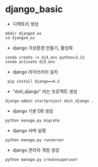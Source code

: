 # django_basic
- 디렉토리 생성
```
mkdir django4_ex
cd django4_ex
```
- django 가상환경 만들기, 활성화
```
conda create –n dj4_env python=3.12
conda activate dj4_env
```
- django 라이브러리 설치
```
 pip install django==4.2 
```
- "doit_django" 라는 프로젝트 생성
```
django-admin startproject doit_django .
```
- django 기본 DB 생성
```
python manage.py migrate 
```
- django 서버 실행
```
python manage.py runserver
```
- django 관리자 계정 생성
```
python manage.py createsuperuser
```
